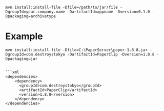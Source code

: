 ```
mvn install:install-file -Dfile=/path/to/jar/file -DgroupId=your.company.name -DartifactId=appname -Dversion=0.1.0 -Dpackaging=archivetype
```

# Example

```
mvn install:install-file -Dfile=C:\PaperServer\paper-1.8.8.jar -DgroupId=com.destroystokyo -DartifactId=PaperClip -Dversion=1.8.8 -Dpackaging=jar
```

```

```xml
<dependencies>
    <dependency>
      <groupId>com.destroystokyo</groupId>
      <artifactId>PaperClip</artifactId>
      <version>1.8.8</version>
    </dependency>
</dependencies>
```
